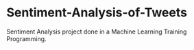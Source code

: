 # Sentiment-Analysis-of-Tweets
Sentiment Analysis project done in a Machine Learning Training Programming. 
